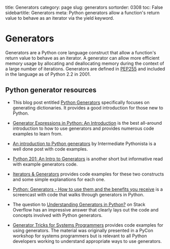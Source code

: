 title: Generators
category: page
slug: generators
sortorder: 0308
toc: False
sidebartitle: Generators
meta: Python generators allow a function's return value to behave as an iterator via the yield keyword. 


# Generators
Generators are a Python core language construct that allow a function's return
value to behave as an iterator. A generator can allow more efficient 
memory usage by allocating and deallocating memory during the context of a 
large number of iterations. Generators are defined in 
[PEP255](https://www.python.org/dev/peps/pep-0255/) and included in the
language as of Python 2.2 in 2001.


## Python generator resources
* This blog post entitled 
  [Python Generators](http://rdrewd.blogspot.com/2014/02/python-generators.html)
  specifically focuses on generating dictionaries. It provides a good 
  introduction for those new to Python.

* [Generator Expressions in Python: An Introduction](https://dbader.org/blog/python-generator-expressions#intro)
  is the best all-around introduction to how to use generators and
  provides numerous code examples to learn from.

* [An introduction to Python generators](http://intermediatepythonista.com/python-generators)
  by Intermediate Pythonista is a well done post with code examples.

* [Python 201: An Intro to Generators](http://www.blog.pythonlibrary.org/2014/01/27/python-201-an-intro-to-generators/)
  is another short but informative read with example generators code.

* [Iterators & Generators](http://anandology.com/python-practice-book/iterators.html)
  provides code examples for these two constructs and some simple explanations
  for each one.

* [Python: Generators - How to use them and the benefits you receive](https://www.youtube.com/watch?v=bD05uGo_sVI)
  is a screencast with code that walks through generators in Python.

* The question to [Understanding Generators in Python?](http://stackoverflow.com/questions/1756096/understanding-generators-in-python)
  on Stack Overflow has an impressive answer that clearly lays out the
  code and concepts involved with Python generators.

* [Generator Tricks for Systems Programmers](http://www.dabeaz.com/generators/)
  provides code examples for using generators. The material was originally
  presented in a PyCon workshop for systems programmers but is relevant to
  all Python developers working to understand appropriate ways to use
  generators.

